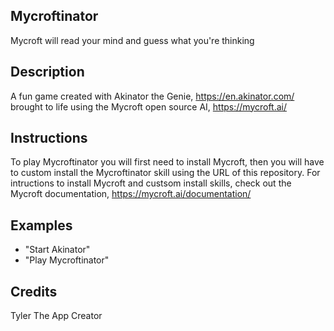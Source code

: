 ## Mycroftinator
Mycroft will read your mind and guess what you're thinking

## Description 
A fun game created with Akinator the Genie, https://en.akinator.com/
brought to life using the Mycroft open source AI, https://mycroft.ai/

## Instructions
To play Mycroftinator you will first need to install Mycroft, then you will have to custom install the Mycroftinator skill using the URL of this repository.
For intructions to install Mycroft and custsom install skills, check out the Mycroft documentation, https://mycroft.ai/documentation/

## Examples 
* "Start Akinator"
* "Play Mycroftinator"

## Credits 
Tyler The App Creator
